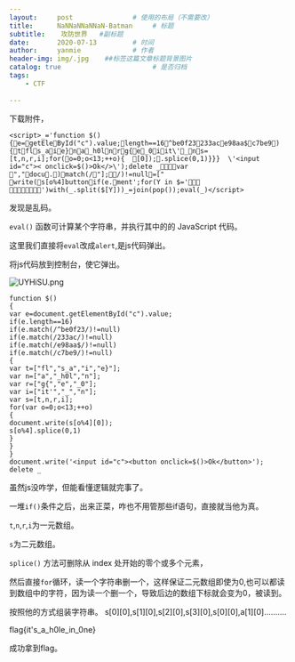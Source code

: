 ```yaml
---
layout:     post               # 使用的布局（不需要改）
title:      NaNNaNNaNNaN-Batman     # 标题 
subtitle:    攻防世界   #副标题
date:       2020-07-13         # 时间
author:     yanmie             # 作者
header-img: img/.jpg    ##标签这篇文章标题背景图片
catalog: true                       # 是否归档
tags:                               
    - CTF
  
---
```


下载附件，

```
<script>_='function $(){e=getEleById("c").value;length==16^be0f23233ace98aa$c7be9){tfls_aie}na_h0lnrg{e_0iit\'_ns=[t,n,r,i];for(o=0;o<13;++o){	[0]);.splice(0,1)}}}	\'<input id="c">< onclick=$()>Ok</>\');delete _var ","docu.)match(/"];/)!=null=["	write(s[o%4]buttonif(e.ment';for(Y in $='	')with(_.split($[Y]))_=join(pop());eval(_)</script>
```

发现是乱码。

`eval()` 函数可计算某个字符串，并执行其中的的 JavaScript 代码。

这里我们直接将`eval`改成`alert`,是js代码弹出。

将js代码放到控制台，使它弹出。

![UYHiSU.png](https://s1.ax1x.com/2020/07/13/UYHiSU.png)

```
function $()
{
var e=document.getElementById("c").value;
if(e.length==16)
if(e.match(/^be0f23/)!=null)
if(e.match(/233ac/)!=null)
if(e.match(/e98aa$/)!=null)
if(e.match(/c7be9/)!=null)
{
var t=["fl","s_a","i","e}"];
var n=["a","_h0l","n"];
var r=["g{","e","_0"];
var i=["it'","_","n"];
var s=[t,n,r,i];
for(var o=0;o<13;++o)
{
document.write(s[o%4][0]);
s[o%4].splice(0,1)
}
}
}
document.write('<input id="c"><button onclick=$()>Ok</button>');
delete _
```

虽然js没咋学，但能看懂逻辑就完事了。

一堆`if()`条件之后，出来正菜，咋也不用管那些if语句，直接就当他为真。

`t`,`n`,`r`,`i`为一元数组。

`s`为二元数组。

`splice()` 方法可删除从 index 处开始的零个或多个元素，

然后直接`for`循环，读一个字符串删一个，这样保证二元数组即使为0,也可以都读到数组中的字符，因为读一个删一个，导致后边的数组下标就会变为0，被读到。

按照他的方式组装字符串。
s[0][0],s[1][0],s[2][0],s[3][0],s[0][0],a[1][0]..........


flag{it's_a_h0le_in_0ne}

成功拿到flag。